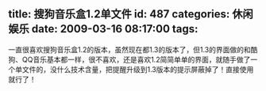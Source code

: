 title: 搜狗音乐盒1.2单文件
id: 487
categories: 休闲娱乐
date: 2009-03-16 08:17:00
tags:
---

一直很喜欢搜狗音乐盒1.2的版本，虽然现在都1.3的版本了，但1.3的界面做的和酷狗、QQ音乐基本都一样，很不喜欢，还是喜欢1.2简简单单的界面，就随手做了一个单文件的，没什么技术含量，把提醒升级到1.3版本的提示屏蔽掉了！直接使用就行了！
</br>
